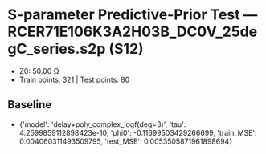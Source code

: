 # S-parameter Predictive-Prior Test — RCER71E106K3A2H03B_DC0V_25degC_series.s2p (S12)
- Z0: 50.00 Ω
- Train points: 321  |  Test points: 80

## Baseline
- {'model': 'delay+poly_complex_logf(deg=3)', 'tau': 4.2599859112898423e-10, 'phi0': -0.11699503429266699, 'train_MSE': 0.004060311493509795, 'test_MSE': 0.0053505871961898694}